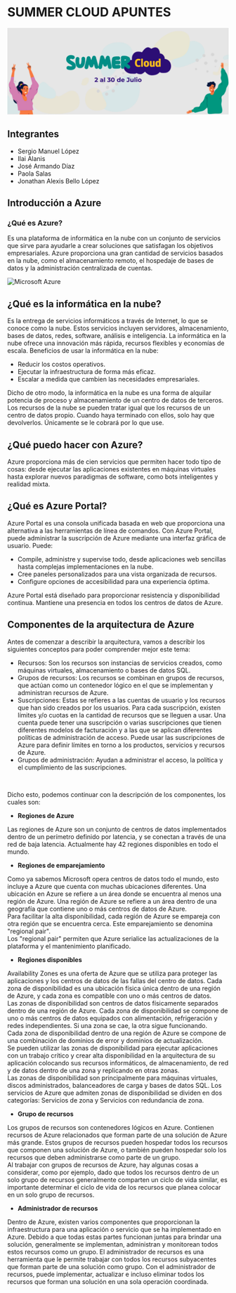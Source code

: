 # SUMMER CLOUD APUNTES

![img-banner](README.assets/image-20210709233811955.png)

## Integrantes

- Sergio Manuel López
- Ilai Alanis
- José Armando Díaz
- Paola Salas
- Jonathan Alexis Bello López

## Introducción a Azure

### ¿Qué es Azure?
Es una plataforma de informática en la nube con un conjunto de servicios que sirve para ayudarle a crear soluciones que satisfagan los objetivos empresariales.
Azure proporciona una gran cantidad de servicios basados en la nube, como el almacenamiento remoto, el hospedaje de bases de datos y la administración centralizada de cuentas.

![Microsoft Azure](https://www.wwt.com/api/attachments/60d22db389a4c300876888b9/file)

## ¿Qué es la informática en la nube?

Es la entrega de servicios informáticos a través de Internet, lo que se conoce como la nube. Estos servicios incluyen servidores, almacenamiento, bases de datos, redes, software, análisis e inteligencia. La informática en la nube ofrece una innovación más rápida, recursos flexibles y economías de escala.
Beneficios de usar la informática en la nube:

- Reducir los costos operativos.
- Ejecutar la infraestructura de forma más eficaz.
- Escalar a medida que cambien las necesidades empresariales.

Dicho de otro modo, la informática en la nube es una forma de alquilar potencia de proceso y almacenamiento de un centro de datos de terceros. Los recursos de la nube se pueden tratar igual que los recursos de un centro de datos propio. Cuando haya terminado con ellos, solo hay que devolverlos. Únicamente se le cobrará por lo que use.

## ¿Qué puedo hacer con Azure?

Azure proporciona más de cien servicios que permiten hacer todo tipo de cosas: desde ejecutar las aplicaciones existentes en máquinas virtuales hasta explorar nuevos paradigmas de software, como bots inteligentes y realidad mixta.

## ¿Qué es Azure Portal?

Azure Portal es una consola unificada basada en web que proporciona una alternativa a las herramientas de línea de comandos. Con Azure Portal, puede administrar la suscripción de Azure mediante una interfaz gráfica de usuario. Puede:

- Compile, administre y supervise todo, desde aplicaciones web sencillas hasta complejas implementaciones en la nube.
- Cree paneles personalizados para una vista organizada de recursos.
- Configure opciones de accesibilidad para una experiencia óptima.

Azure Portal está diseñado para proporcionar resistencia y disponibilidad continua. Mantiene una presencia en todos los centros de datos de Azure.

## Componentes de la arquitectura de Azure

Antes de comenzar a describir la arquitectura, vamos a describir los siguientes conceptos para poder comprender mejor este tema:
- Recursos: Son los recursos son instancias de servicios creados, como máquinas virtuales, almacenamiento o bases de datos SQL.
- Grupos de recursos: Los recursos se combinan en grupos de recursos, que actúan como un contenedor lógico en el que se implementan y administran recursos de Azure.
- Suscripciones: Estas se refieres a las cuentas de usuario y los recursos que han sido creados por los usuarios. Para cada suscripción, existen límites y/o cuotas en la cantidad de recursos que se lleguen a usar. Una cuenta puede tener una suscripción o varias suscripciones que tienen diferentes modelos de facturación y a las que se aplican diferentes políticas de administración de acceso. Puede usar las suscripciones de Azure para definir límites en torno a los productos, servicios y recursos de Azure.
- Grupos de administración: Ayudan a administrar el acceso, la política y el cumplimiento de las suscripciones. 
<br>

Dicho esto, podemos continuar con la descripción de los componentes, los cuales son:
 - **Regiones de Azure**
 <p> Las regiones de Azure son un conjunto de centros de datos implementados dentro de un perímetro definido por latencia, y se conectan a través de una red de baja latencia. Actualmente hay 42 regiones disponibles en todo el mundo.</p>
  
 - **Regiones de emparejamiento**
 <p>Como ya sabemos Microsoft opera centros de datos todo el mundo, esto incluye a Azure que cuenta con muchas ubicaciones diferentes. Una ubicación en Azure se refiere a un área donde se encuentra al menos una región de Azure. Una región de Azure se refiere a un área dentro de una geografía que contiene uno o más centros de datos de Azure.
<br>
Para facilitar la alta disponibilidad, cada región de Azure se empareja con otra región que se encuentra cerca. Este emparejamiento se denomina "regional pair".<br>
Los "regional pair" permiten que Azure serialice las actualizaciones de la plataforma y el mantenimiento planificado. </p>

 - **Regiones disponibles**
 <p> Availability Zones es una oferta de Azure que se utiliza para proteger las aplicaciones y los centros de datos de las fallas del centro de datos. Cada zona de disponibilidad es una ubicación física única dentro de una región de Azure, y cada zona es compatible con uno o más centros de datos.<br>
Las zonas de disponibilidad son centros de datos físicamente separados dentro de una región de Azure. Cada zona de disponibilidad se compone de uno o más centros de datos equipados con alimentación, refrigeración y redes independientes. Si una zona se cae, la otra sigue funcionando. <br>
Cada zona de disponibilidad dentro de una región de Azure se compone de una combinación de dominios de error y dominios de actualización.<br>
Se pueden utilizar las zonas de disponibilidad para ejecutar aplicaciones con un trabajo crítico y crear alta disponibilidad en la arquitectura de su aplicación colocando sus recursos informáticos, de almacenamiento, de red y de datos dentro de una zona y replicando en otras zonas. <br>
Las zonas de disponibilidad son principalmente para máquinas virtuales, discos administrados, balanceadores de carga y bases de datos SQL. Los servicios de Azure que admiten zonas de disponibilidad se dividen en dos categorías: Servicios de zona y Servicios con redundancia de zona. 
</p>
 
 - **Grupo de recursos**
 <p> Los grupos de recursos son contenedores lógicos en Azure. Contienen recursos de Azure relacionados que forman parte de una solución de Azure más grande. Estos grupos de recursos pueden hospedar todos los recursos que componen una solución de Azure, o también pueden hospedar solo los recursos que deben administrarse como parte de un grupo.
<br>
Al trabajar con grupos de recursos de Azure, hay algunas cosas a considerar, como por ejemplo, dado que todos los recursos dentro de un solo grupo de recursos generalmente comparten un ciclo de vida similar, es importante determinar el ciclo de vida de los recursos que planea colocar en un solo grupo de recursos. </p>
 
 - **Administrador de recursos**
  <p> Dentro de Azure, existen varios componentes que proporcionan la infraestructura para una aplicación o servicio que se ha implementado en Azure. 
Debido a que todas estas partes funcionan juntas para brindar una solución, generalmente se implementan, administran y monitorean todos estos recursos como un grupo. El administrador de recursos es una herramienta que le permite trabajar con todos los recursos subyacentes que forman parte de una solución como grupo. Con el administrador de recursos, puede implementar, actualizar e incluso eliminar todos los recursos que forman una solución en una sola operación coordinada.</p>

